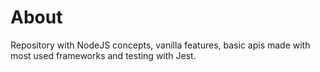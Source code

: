 # About
Repository with NodeJS concepts, vanilla features, basic apis made with most used frameworks and testing with Jest.
